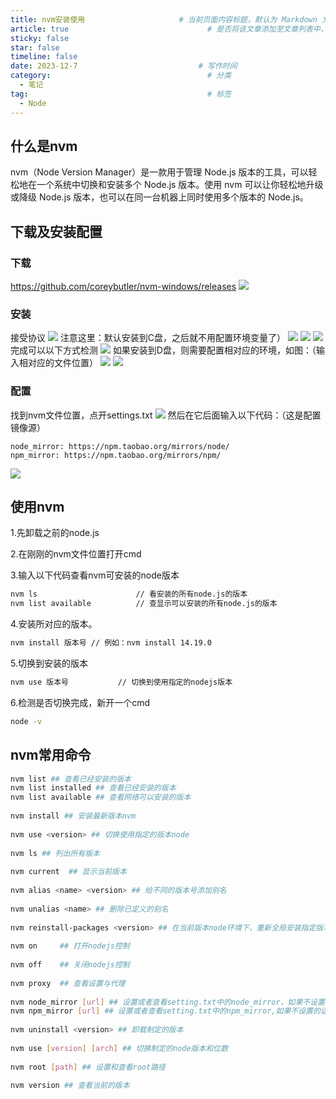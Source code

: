 ```yaml
---
title: nvm安装使用                     # 当前页面内容标题，默认为 Markdown 文件中的第一个 h1 标签内容
article: true                               # 是否将该文章添加至文章列表中，默认true
sticky: false 
star: false 
timeline: false
date: 2023-12-7                           # 写作时间
category:                                   # 分类
  - 笔记
tag:                                        # 标签
  - Node
---
```


## 什么是nvm

nvm（Node Version Manager）是一款用于管理 Node.js 版本的工具，可以轻松地在一个系统中切换和安装多个 Node.js 版本。使用 nvm 可以让你轻松地升级或降级 Node.js 版本，也可以在同一台机器上同时使用多个版本的 Node.js。


## 下载及安装配置

### 下载
https://github.com/coreybutler/nvm-windows/releases
![](./installNvm/1.jpg)

### 安装
接受协议
![](./installNvm/2.png)
注意这里：默认安装到C盘，之后就不用配置环境变量了）
![](./installNvm/3.png)
![](./installNvm/4.png)
![](./installNvm/5.png)
完成可以以下方式检测
![](./installNvm/6.png)
如果安装到D盘，则需要配置相对应的环境，如图：（输入相对应的文件位置）
![](./installNvm/7.png)
![](./installNvm/8.png)

### 配置
找到nvm文件位置，点开settings.txt
![](./installNvm/9.png)
然后在它后面输入以下代码：（这是配置镜像源）
```
node_mirror: https://npm.taobao.org/mirrors/node/
npm_mirror: https://npm.taobao.org/mirrors/npm/
```
![](./installNvm/10.png)

## 使用nvm
1.先卸载之前的node.js

2.在刚刚的nvm文件位置打开cmd

3.输入以下代码查看nvm可安装的node版本
```sh
nvm ls                      // 看安装的所有node.js的版本
nvm list available          // 查显示可以安装的所有node.js的版本
```
4.安装所对应的版本。
```sh
nvm install 版本号 // 例如：nvm install 14.19.0
```
5.切换到安装的版本
```sh
nvm use 版本号           // 切换到使用指定的nodejs版本
```
6.检测是否切换完成，新开一个cmd
```sh
node -v
```

## nvm常用命令
```sh
nvm list ## 查看已经安装的版本
nvm list installed ## 查看已经安装的版本
nvm list available ## 查看网络可以安装的版本
 
nvm install ## 安装最新版本nvm
 
nvm use <version> ## 切换使用指定的版本node
 
nvm ls ## 列出所有版本
 
nvm current  ## 显示当前版本
 
nvm alias <name> <version> ## 给不同的版本号添加别名
 
nvm unalias <name> ## 删除已定义的别名
 
nvm reinstall-packages <version> ## 在当前版本node环境下，重新全局安装指定版本号的npm包
 
nvm on     ## 打开nodejs控制
 
nvm off    ## 关闭nodejs控制
 
nvm proxy  ## 查看设置与代理
 
nvm node_mirror [url] ## 设置或者查看setting.txt中的node_mirror，如果不设置的默认是 https://nodejs.org/dist/
nvm npm_mirror [url] ## 设置或者查看setting.txt中的npm_mirror,如果不设置的话默认的是： https://github.com/npm/npm/archive/.
 
nvm uninstall <version> ## 卸载制定的版本
 
nvm use [version] [arch] ## 切换制定的node版本和位数
 
nvm root [path] ## 设置和查看root路径
 
nvm version ## 查看当前的版本
```
